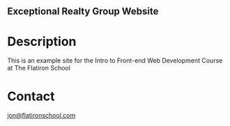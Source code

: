 Exceptional Realty Group Website
---

# Description

This is an example site for the Intro to Front-end Web Development Course at The Flatiron School

# Contact

jon@flatironschool.com
